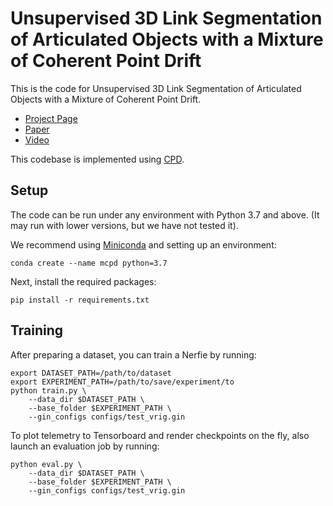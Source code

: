 # Unsupervised 3D Link Segmentation of Articulated Objects with a Mixture of Coherent Point Drift

This is the code for Unsupervised 3D Link Segmentation of Articulated Objects with a Mixture of Coherent Point Drift.

 * [Project Page](https://choonsik93.github.io/mcpd.github.io)
 * [Paper](https://ieeexplore.ieee.org/document/9790354)
 * [Video](https://www.youtube.com/watch?v=52Rqxs6682A)
 
This codebase is implemented using [CPD](https://github.com/siavashk/pycpd).

## Setup
The code can be run under any environment with Python 3.7 and above.
(It may run with lower versions, but we have not tested it).

We recommend using [Miniconda](https://docs.conda.io/en/latest/miniconda.html) and setting up an environment:

    conda create --name mcpd python=3.7

Next, install the required packages:

    pip install -r requirements.txt

## Training
After preparing a dataset, you can train a Nerfie by running:

    export DATASET_PATH=/path/to/dataset
    export EXPERIMENT_PATH=/path/to/save/experiment/to
    python train.py \
        --data_dir $DATASET_PATH \
        --base_folder $EXPERIMENT_PATH \
        --gin_configs configs/test_vrig.gin
 
To plot telemetry to Tensorboard and render checkpoints on the fly, also
launch an evaluation job by running:

    python eval.py \
        --data_dir $DATASET_PATH \
        --base_folder $EXPERIMENT_PATH \
        --gin_configs configs/test_vrig.gin

